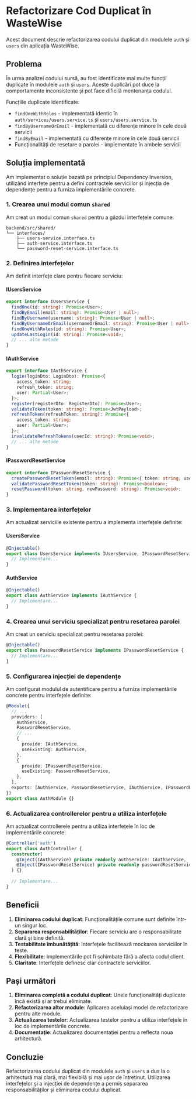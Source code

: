 # Refactorizare Cod Duplicat în WasteWise

Acest document descrie refactorizarea codului duplicat din modulele `auth` și `users` din aplicația WasteWise.

## Problema

În urma analizei codului sursă, au fost identificate mai multe funcții duplicate în modulele `auth` și `users`. Aceste duplicări pot duce la comportamente inconsistente și pot face dificilă mentenanța codului.

Funcțiile duplicate identificate:
- `findOneWithRoles` - implementată identic în `auth/services/users.service.ts` și `users/users.service.ts`
- `findByUsernameOrEmail` - implementată cu diferențe minore în cele două servicii
- `findByEmail` - implementată cu diferențe minore în cele două servicii
- Funcționalități de resetare a parolei - implementate în ambele servicii

## Soluția implementată

Am implementat o soluție bazată pe principiul Dependency Inversion, utilizând interfețe pentru a defini contractele serviciilor și injecția de dependențe pentru a furniza implementările concrete.

### 1. Crearea unui modul comun `shared`

Am creat un modul comun `shared` pentru a găzdui interfețele comune:

```
backend/src/shared/
└── interfaces/
    ├── users-service.interface.ts
    ├── auth-service.interface.ts
    └── password-reset-service.interface.ts
```

### 2. Definirea interfețelor

Am definit interfețe clare pentru fiecare serviciu:

#### IUsersService

```typescript
export interface IUsersService {
  findOne(id: string): Promise<User>;
  findByEmail(email: string): Promise<User | null>;
  findByUsername(username: string): Promise<User | null>;
  findByUsernameOrEmail(usernameOrEmail: string): Promise<User | null>;
  findOneWithRoles(id: string): Promise<User>;
  updateLastLogin(id: string): Promise<void>;
  // ... alte metode
}
```

#### IAuthService

```typescript
export interface IAuthService {
  login(loginDto: LoginDto): Promise<{
    access_token: string;
    refresh_token: string;
    user: Partial<User>;
  }>;
  register(registerDto: RegisterDto): Promise<User>;
  validateToken(token: string): Promise<JwtPayload>;
  refreshToken(refreshToken: string): Promise<{
    access_token: string;
    user: Partial<User>;
  }>;
  invalidateRefreshTokens(userId: string): Promise<void>;
  // ... alte metode
}
```

#### IPasswordResetService

```typescript
export interface IPasswordResetService {
  createPasswordResetToken(email: string): Promise<{ token: string; user: User }>;
  validatePasswordResetToken(token: string): Promise<boolean>;
  resetPassword(token: string, newPassword: string): Promise<void>;
}
```

### 3. Implementarea interfețelor

Am actualizat serviciile existente pentru a implementa interfețele definite:

#### UsersService

```typescript
@Injectable()
export class UsersService implements IUsersService, IPasswordResetService {
  // Implementare...
}
```

#### AuthService

```typescript
@Injectable()
export class AuthService implements IAuthService {
  // Implementare...
}
```

### 4. Crearea unui serviciu specializat pentru resetarea parolei

Am creat un serviciu specializat pentru resetarea parolei:

```typescript
@Injectable()
export class PasswordResetService implements IPasswordResetService {
  // Implementare...
}
```

### 5. Configurarea injecției de dependențe

Am configurat modulul de autentificare pentru a furniza implementările concrete pentru interfețele definite:

```typescript
@Module({
  // ...
  providers: [
    AuthService,
    PasswordResetService,
    // ...
    {
      provide: IAuthService,
      useExisting: AuthService,
    },
    {
      provide: IPasswordResetService,
      useExisting: PasswordResetService,
    },
  ],
  exports: [AuthService, PasswordResetService, IAuthService, IPasswordResetService],
})
export class AuthModule {}
```

### 6. Actualizarea controllerelor pentru a utiliza interfețele

Am actualizat controllerele pentru a utiliza interfețele în loc de implementările concrete:

```typescript
@Controller('auth')
export class AuthController {
  constructor(
    @Inject(IAuthService) private readonly authService: IAuthService,
    @Inject(IPasswordResetService) private readonly passwordResetService: IPasswordResetService,
  ) {}
  
  // Implementare...
}
```

## Beneficii

1. **Eliminarea codului duplicat**: Funcționalitățile comune sunt definite într-un singur loc.
2. **Separarea responsabilităților**: Fiecare serviciu are o responsabilitate clară și bine definită.
3. **Testabilitate îmbunătățită**: Interfețele facilitează mockarea serviciilor în teste.
4. **Flexibilitate**: Implementările pot fi schimbate fără a afecta codul client.
5. **Claritate**: Interfețele definesc clar contractele serviciilor.

## Pași următori

1. **Eliminarea completă a codului duplicat**: Unele funcționalități duplicate încă există și ar trebui eliminate.
2. **Refactorizarea altor module**: Aplicarea aceluiași model de refactorizare pentru alte module.
3. **Actualizarea testelor**: Actualizarea testelor pentru a utiliza interfețele în loc de implementările concrete.
4. **Documentație**: Actualizarea documentației pentru a reflecta noua arhitectură.

## Concluzie

Refactorizarea codului duplicat din modulele `auth` și `users` a dus la o arhitectură mai clară, mai flexibilă și mai ușor de întreținut. Utilizarea interfețelor și a injecției de dependențe a permis separarea responsabilităților și eliminarea codului duplicat.
